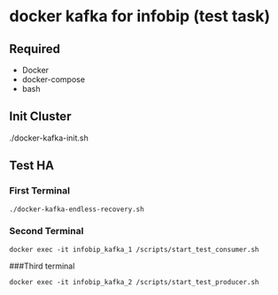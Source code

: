 # docker kafka for infobip (test task)


## Required
* Docker
* docker-compose
* bash


## Init Cluster

./docker-kafka-init.sh


## Test HA

### First Terminal
```
./docker-kafka-endless-recovery.sh
```
### Second Terminal
```
docker exec -it infobip_kafka_1 /scripts/start_test_consumer.sh
```

###Third terminal
```
docker exec -it infobip_kafka_2 /scripts/start_test_producer.sh
```